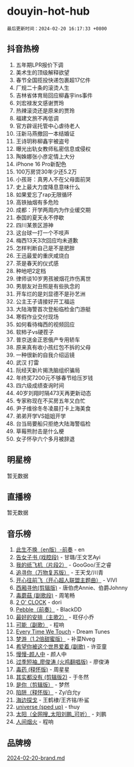 # douyin-hot-hub

`最后更新时间：2024-02-20 16:17:33 +0800`

## 抖音热榜

1. 五年期LPR报价下调
1. 美术生的顶级解释欲望
1. 春节全国揽投快递包裹超17亿件
1. 厂规二十条的滚烫人生
1. 吉林省体育局回应柳鑫宇ins事件
1. 刘宏禄发文感谢贾玲
1. 热辣滚烫还是原来的贾玲
1. 福建文旅不再低调
1. 官方辟谣托管中心虐待老人
1. 汪新马燕撤回一本结婚证
1. 王诗玥称柳鑫宇被盗号
1. 曝光出轨女教师私密信息或侵权
1. 陶姝娜张小彦定情上大分
1. iPhone 16 Pro新配色
1. 100万房贷30年少还5.2万
1. 小孩哥：真男人不在父母面前哭
1. 史上最大力度降息意味什么
1. 如果爱忘了rap无限循环
1. 高铁抽烟有多危险
1. 成都：开学两周内为作业缓交期
1. 泰国的夏天永不停歇
1. 四川某景区游神
1. 这台球一打一个不吱声
1. 梅西13天3次回应均未道歉
1. 怎样判断自己是不是肥胖
1. 王迅最爱的重庆咸烧白
1. 茶是春天的仪式感
1. 种地吧2定档
1. 律师谈10岁男孩被烟花炸伤离世
1. 男朋友对丑照是有些执念的
1. 开车烂的是刘显德不是孙艺洲
1. 公主王子请接好开工福运
1. 大陆海警首次登船临检金门游艇
1. 寒假作业交付现场
1. 如何看待梅西的视频回应
1. 软柿子vs硬茬子
1. 普京送金正恩俄产专用轿车
1. 原来真有收小孩红包不拆的父母
1. 一种很新的自我介绍运镜
1. 武汉 打雷
1. 阮经天新片揭洗脑组织骗局
1. 年终奖7200元不够春节给压岁钱
1. 四六级成绩查询时间
1. 40岁刘翔时隔473天再更新动态
1. 专家称现在不买房五年又白忙
1. 尹子维徐冬冬凌晨打卡上海美食
1. 弟弟开学VS姐姐开学
1. 台当局要船只拒绝大陆海警临检
1. 草莓熊肘击是什么梗
1. 女子怀孕六个多月被辞退

## 明星榜

暂无数据

## 直播榜

暂无数据

## 音乐榜

1. [此生不换（en版）-前奏](https://sf3-cdn-tos.douyinstatic.com/obj/tos-cn-ve-2774/oMDvUGwhKrKYDEqXiMYEwxZqBWIJFA92CiLAO) - en
1. [告女子书 (戏腔段)](https://sf6-cdn-tos.douyinstatic.com/obj/tos-cn-ve-2774/osCCzFxWgstBDi92ZfBB4ht7gQENBmQMAl0eI6) - 甘璐/王文艺Ayi
1. [我的纸飞机（片段2）](https://sf3-cdn-tos.douyinstatic.com/obj/tos-cn-ve-2774/oM2ZrKcg2CD5AeRB2gkeXOFB1IxAGJdZPazYHf) - GooGoo/王之睿
1. [追寻你（万物复苏版）](https://sf5-hl-cdn-tos.douyinstatic.com/obj/tos-cn-ve-2774/oYeAZJsbjIDit9APmBg8u6uDUQnHmoCf3gbo74) - 王天戈/川青
1. [开心往前飞（开心超人联盟主题曲）](https://sf5-hl-cdn-tos.douyinstatic.com/obj/tos-cn-ve-2774/9d8fb7c82cf1421fb93a9fe925275e0a) - VIVI
1. [西厢寻他(剪辑版)](https://sf6-cdn-tos.douyinstatic.com/obj/tos-cn-ve-2774/oUsAVfAQKlRNxEv5qxvIB8o5qmIWUcXbzJKJhw) - 唐伯虎Annie、伯爵Johnny
1. [毒蘑菇 (副歌段)](https://sf5-hl-cdn-tos.douyinstatic.com/obj/tos-cn-ve-2774/ocDEUsfdLjxnlFXtfogBCiQCEqYB7QZgZ8VViM) - 周笔畅
1. [2 O' CLOCK](https://sf3-cdn-tos.douyinstatic.com/obj/tos-cn-ve-2774/oIUBICeqlYQHTigCBOnCMlwBZJkgiBjt1oDfbg) - dori
1. [Pebble（前奏）](https://sf5-hl-cdn-tos.douyinstatic.com/obj/tos-cn-ve-2774/5e6913036e674b34b92df6abd1361f00) - BlackDD
1. [最好的安排（主歌2）](https://sf6-cdn-tos.douyinstatic.com/obj/tos-cn-ve-2774/oMMZX1DuHpMwgoDztBmZswgQnbCeeANZxBHkFY) - 旺仔小乔
1. [可能（副歌）](https://sf5-hl-cdn-tos.douyinstatic.com/obj/tos-cn-ve-2774/cde1731888894259b333569393c2fb51) - 程响
1. [Every Time We Touch](https://sf3-cdn-tos.douyinstatic.com/obj/tos-cn-ve-2774/ogN6lUKQeBBfEVhIOMikG1CcJjugxk1tztZyhP) - Dream Tunes
1. [梦游（1.2倍甜蜜版）](https://sf3-cdn-tos.douyinstatic.com/obj/tos-cn-ve-2774/o4gyAUm8hwufoEABmwVIiQtHsFuGzAEEWtNMzo) - 补菜Nveg
1. [希望你被这个世界爱着 (副歌)](https://sf3-cdn-tos.douyinstatic.com/obj/tos-cn-ve-2774/oUHCmWQfZlE3QQBKBeD8rCFLpJzPgCpImhsxMt) - 许亚童
1. [慢慢-颜人中](https://sf5-hl-cdn-tos.douyinstatic.com/obj/tos-cn-ve-2774/ocjHNfBXdBxQNC8ZGAeoLMFTUgtBg8bkExunDC) - 颜人中
1. [过季短袖_廖俊涛 (火鸡翻唱版)](https://sf3-cdn-tos.douyinstatic.com/obj/tos-cn-ve-2774/ogQVJl0tRBKxQgZji7YClFEBrVDeHpPTWfCZbQ) - 廖俊涛
1. [毒药 (释怀版)](https://sf5-hl-cdn-tos.douyinstatic.com/obj/tos-cn-ve-2774/oYILMEAzspdZBIzy4frJNB8ZHPHWAhiwowd4Ad) - 周星星
1. [其实都没有 (剪辑版2)](https://sf3-cdn-tos.douyinstatic.com/obj/tos-cn-ve-2774/oEBNQenHZtBhxYjGgUDQk0BCHTigQafgFlbQ7k) - 于冬然
1. [是你（剪辑版）](https://sf3-cdn-tos.douyinstatic.com/obj/tos-cn-ve-2774/46019dae783c4c969944217fe1cfafc4) - 梦然
1. [陷阱（释怀版）](https://sf3-cdn-tos.douyinstatic.com/obj/tos-cn-ve-2774/oE8C21LeZrzKLDFfQYgMzx4GAIHageG5IzayY7) - Zy/白允y
1. [海边探戈](https://sf3-cdn-tos.douyinstatic.com/obj/tos-cn-ve-2774/os9gE0VQCGqt6VQkZDyBBYvfSDY0QFe3vVmubn) - 王鹤棣/王齐铭/朴鲨
1. [universe (sped up)](https://sf6-cdn-tos.douyinstatic.com/obj/tos-cn-ve-2774/oIQnurQLDCsdYeegkM4CKuVb23MZBXtX6QB8bv) - thuy
1. [太阳（全网搜_太阳刘鹏_可听）](https://sf5-hl-cdn-tos.douyinstatic.com/obj/tos-cn-ve-2774/ogWbyIQnlBFImVbeDocRdCIYtBHlbJXgfZMvgz) - 刘鹏
1. [人间烟火](https://sf5-hl-cdn-tos.douyinstatic.com/obj/tos-cn-ve-2774/947983139f35446684610238bba8e7a9) - 程响

## 品牌榜

[2024-02-20-brand.md](2024-02-20-brand.md)

